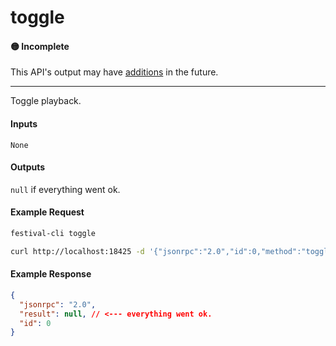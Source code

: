 # toggle

#### 🟡 Incomplete
This API's output may have [additions](../../api-stability/marker.md) in the future.

---

Toggle playback.

#### Inputs
`None`

#### Outputs
`null` if everything went ok.

#### Example Request
```bash
festival-cli toggle
```
```bash
curl http://localhost:18425 -d '{"jsonrpc":"2.0","id":0,"method":"toggle"}'
```

#### Example Response
```json
{
  "jsonrpc": "2.0",
  "result": null, // <--- everything went ok.
  "id": 0
}
```
